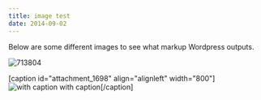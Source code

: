 ```yaml
---
title: image test
date: 2014-09-02
---
```


Below are some different images to see what markup Wordpress outputs.

![713804](713804.jpg)

[caption id="attachment_1698" align="alignleft" width="800"]![with caption](713804.jpg) with caption[/caption]
